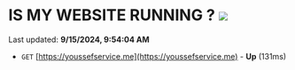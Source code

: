 # IS MY WEBSITE RUNNING ? [![](https://img.shields.io/static/v1?label=Sponsor&message=%E2%9D%A4&logo=GitHub&color=%23fe8e86)](https://github.com/sponsors/Youssef-Lehmam)

Last updated: **9/15/2024, 9:54:04 AM**

- `GET` [https://youssefservice.me](https://youssefservice.me) - **Up** (131ms)
